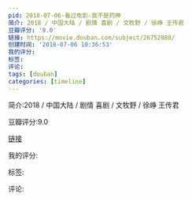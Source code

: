 ```yaml
---
pid: 2018-07-06-看过电影-我不是药神
简介: 2018 / 中国大陆 / 剧情 喜剧 / 文牧野 / 徐峥 王传君
豆瓣评分: '9.0'
链接: https://movie.douban.com/subject/26752088/
创建时间: '2018-07-06 10:36:53'
我的评分:
标签:
评论:
tags: [douban]
categories: [timeline]
---
```

简介:2018 / 中国大陆 / 剧情 喜剧 / 文牧野 / 徐峥 王传君

豆瓣评分:9.0

[链接](https://movie.douban.com/subject/26752088/)

我的评分:

标签:

评论:

